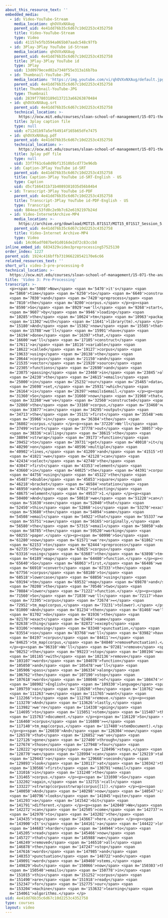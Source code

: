 ```yaml
---
about_this_resource_text: ''
embedded_media:
  - id: Video-YouTube-Stream
    media_location: qhOVXxNXAug
    parent_uid: 4e41dd76b35c6d67c10d2253c4352758
    title: Video-YouTube-Stream
    type: Video
    uid: 41157e5fb3594a065b07aadc548c97fb
  - id: 3Play-3Play YouTube id-Stream
    media_location: qhOVXxNXAug
    parent_uid: 4e41dd76b35c6d67c10d2253c4352758
    title: 3Play-3Play YouTube id
    type: 3Play
    uid: 13d0979eced02a7348f55e313a16b7ba
  - id: Thumbnail-YouTube-JPG
    media_location: 'https://img.youtube.com/vi/qhOVXxNXAug/default.jpg'
    parent_uid: 4e41dd76b35c6d67c10d2253c4352758
    title: Thumbnail-YouTube-JPG
    type: Thumbnail
    uid: 2839f77803189d137213a66263870484
  - id: qhOVXxNXAug.srt
    parent_uid: 4e41dd76b35c6d67c10d2253c4352758
    technical_location: >-
      https://ocw.mit.edu/courses/sloan-school-of-management/15-071-the-analytics-edge-spring-2017/text-analytics/predictive-coding-bringing-text-analytics-to-the-courtroom-recitation/video-3-pre-processing/video-3-pre-processing-0/qhOVXxNXAug.srt
    title: 3play caption file
    type: null
    uid: e712d1b97a5ef64914f165b65dfe7475
  - id: qhOVXxNXAug.pdf
    parent_uid: 4e41dd76b35c6d67c10d2253c4352758
    technical_location: >-
      https://ocw.mit.edu/courses/sloan-school-of-management/15-071-the-analytics-edge-spring-2017/text-analytics/predictive-coding-bringing-text-analytics-to-the-courtroom-recitation/video-3-pre-processing/video-3-pre-processing-0/qhOVXxNXAug.pdf
    title: 3play pdf file
    type: null
    uid: 33f7f61c6a8d9bf13510b5cd773e96db
  - id: Caption-3Play YouTube id-SRT
    parent_uid: 4e41dd76b35c6d67c10d2253c4352758
    title: Caption-3Play YouTube id-SRT-English - US
    type: Caption
    uid: d5cf166431b71b4089381035d56b84b4
  - id: Transcript-3Play YouTube id-PDF
    parent_uid: 4e41dd76b35c6d67c10d2253c4352758
    title: Transcript-3Play YouTube id-PDF-English - US
    type: Transcript
    uid: 884eac53fd0c2e9b7c62e6192197b24d
  - id: Video-InternetArchive-MP4
    media_location: >-
      https://archive.org/download/MIT15.071S17/MIT15_071S17_Session_5.4.04_300k.mp4
    parent_uid: 4e41dd76b35c6d67c10d2253c4352758
    title: Video-Internet Archive-MP4
    type: Video
    uid: 14c06adf087be91d016de2d72c83ccb8
inline_embed_id: 6834329video3preprocessing57525130
order_index: 1227
parent_uid: 1924c416bffb731966228542170e6c66
related_resources_text: ''
short_url: video-3-pre-processing-0
technical_location: >-
  https://ocw.mit.edu/courses/sloan-school-of-management/15-071-the-analytics-edge-spring-2017/text-analytics/predictive-coding-bringing-text-analytics-to-the-courtroom-recitation/video-3-pre-processing/video-3-pre-processing-0
title: 'Video 3: Pre-Processing'
transcript: >-
  <p><span m='5080'>Now</span> <span m='5470'>it's</span> <span
  m='5860'>time</span> <span m='6250'>to</span> <span m='6640'>construct</span>
  <span m='7030'>and</span> <span m='7420'>preprocess</span> <span
  m='7810'>the</span> <span m='8200'>corpus.</span> </p><p><span
  m='8590'>So</span> <span m='8929'>we'll</span> <span m='9268'>start</span>
  <span m='9607'>by</span> <span m='9946'>loading</span> <span
  m='10285'>the</span> <span m='10624'>tm</span> <span m='10963'>package</span>
  <span m='11302'>with</span> <span m='11641'>library(tm).</span> </p><p><span
  m='15180'>And</span> <span m='15382'>now</span> <span m='15585'>that</span>
  <span m='15788'>we'll</span> <span m='15991'>have</span> <span
  m='16194'>done</span> <span m='16397'>that,</span> <span
  m='16600'>we'll</span> <span m='17105'>construct</span> <span
  m='17611'>a</span> <span m='18116'>variable</span> <span
  m='18622'>called</span> <span m='19127'>corpus</span> <span
  m='19633'>using</span> <span m='20138'>the</span> <span
  m='20644'>corpus</span> <span m='21150'>and</span> <span
  m='21535'>vector</span> <span m='21920'>source</span> <span
  m='22305'>functions</span> <span m='22690'>and</span> <span
  m='23075'>passing</span> <span m='23460'>in</span> <span m='23845'>all</span>
  <span m='24230'>the</span> <span m='24615'>emails</span> <span
  m='25000'>in</span> <span m='25232'>our</span> <span m='25465'>data</span>
  <span m='25698'>set,</span> <span m='25931'>which</span> <span
  m='26164'>is</span> <span m='26397'>emails$email.</span> </p><p><span
  m='31360'>So</span> <span m='31660'>now</span> <span m='31960'>that</span>
  <span m='32260'>we've</span> <span m='32560'>constructed</span> <span
  m='32860'>the</span> <span m='33160'>corpus,</span> <span m='33460'>we</span>
  <span m='33877'>can</span> <span m='34295'>output</span> <span
  m='34713'>the</span> <span m='35131'>first</span> <span m='35548'>email</span>
  <span m='35966'>in</span> <span m='36384'>the</span> <span
  m='36802'>corpus.</span> </p><p><span m='37220'>We'll</span> <span
  m='37499'>start</span> <span m='37778'>out</span> <span m='38057'>by</span>
  <span m='38336'>calling</span> <span m='38615'>the</span> <span
  m='38894'>strwrap</span> <span m='39173'>function</span> <span
  m='39452'>to</span> <span m='39731'>get</span> <span m='40010'>it</span> <span
  m='40290'>on</span> <span m='40596'>multiple</span> <span
  m='40902'>lines,</span> <span m='41209'>and</span> <span m='41515'>then</span>
  <span m='41821'>we</span> <span m='42128'>can</span> <span
  m='42434'>select</span> <span m='42740'>the</span> <span
  m='43047'>first</span> <span m='43353'>element</span> <span
  m='43660'>in</span> <span m='44025'>the</span> <span m='44391'>corpus</span>
  <span m='44756'>using</span> <span m='45122'>the</span> <span
  m='45487'>double</span> <span m='45853'>square</span> <span
  m='46218'>bracket</span> <span m='46584'>notation</span> <span
  m='46950'>and</span> <span m='47812'>selecting</span> <span
  m='48675'>element</span> <span m='49537'>1.</span> </p><p><span
  m='50400'>And</span> <span m='50810'>we</span> <span m='51220'>can</span>
  <span m='51630'>see</span> <span m='52040'>that</span> <span
  m='52450'>this</span> <span m='52860'>is</span> <span m='53270'>exactly</span>
  <span m='53680'>the</span> <span m='54094'>same</span> <span
  m='54508'>email</span> <span m='54922'>that</span> <span m='55337'>we</span>
  <span m='55751'>saw</span> <span m='56165'>originally,</span> <span
  m='56580'>the</span> <span m='57315'>email</span> <span m='58050'>about</span>
  <span m='58785'>the</span> <span m='59520'>working</span> <span
  m='60255'>paper.</span> </p><p><span m='60990'>So</span> <span
  m='61280'>now</span> <span m='61571'>we're</span> <span m='61862'>ready</span>
  <span m='62153'>to</span> <span m='62444'>preprocess</span> <span
  m='62735'>the</span> <span m='63025'>corpus</span> <span
  m='63316'>using</span> <span m='63607'>the</span> <span m='63898'>tm</span>
  <span m='64189'>map</span> <span m='64480'>function.</span> </p><p><span
  m='65640'>So</span> <span m='66063'>first,</span> <span m='66486'>we'll</span>
  <span m='66910'>convert</span> <span m='67333'>the</span> <span
  m='67756'>corpus</span> <span m='68180'>to</span> <span
  m='68518'>lowercase</span> <span m='68856'>using</span> <span
  m='69194'>tm</span> <span m='69532'>map</span> <span m='69870'>and</span>
  <span m='70208'>the</span> <span m='70546'>two</span> <span
  m='70884'>lower</span> <span m='71222'>function.</span> </p><p><span
  m='71560'>So</span> <span m='71838'>we'll</span> <span m='72117'>have</span>
  <span m='72395'>corpus</span> <span m='72674'>=</span> <span
  m='72952'>tm_map(corpus,</span> <span m='73231'>tolower).</span> </p><p><span
  m='81000'>And</span> <span m='81234'>then</span> <span m='81468'>we'll</span>
  <span m='81702'>do</span> <span m='81936'>the</span> <span
  m='82170'>exact</span> <span m='82404'>same</span> <span
  m='82638'>thing</span> <span m='82872'>except</span> <span
  m='83106'>removing</span> <span m='83340'>punctuation,</span> <span
  m='83554'>so</span> <span m='83768'>we'll</span> <span m='83982'>have</span>
  <span m='84197'>corpus</span> <span m='84411'>=</span> <span
  m='84625'>tm_map(corpus,</span> <span m='84840'>removePunctuation).</span>
  </p><p><span m='96310'>We'll</span> <span m='97281'>remove</span> <span
  m='98252'>the</span> <span m='99223'>stop</span> <span m='100194'>words</span>
  <span m='101165'>with</span> <span m='102136'>remove</span> <span
  m='103107'>words</span> <span m='104078'>function</span> <span
  m='105050'>and</span> <span m='105478'>we'll</span> <span
  m='105906'>pass</span> <span m='106334'>along</span> <span
  m='106762'>the</span> <span m='107190'>stop</span> <span
  m='107618'>words</span> <span m='108046'>of</span> <span m='108474'>the</span>
  <span m='108902'>English</span> <span m='109330'>language</span> <span
  m='109759'>as</span> <span m='110260'>the</span> <span m='110762'>words</span>
  <span m='111263'>we</span> <span m='111765'>want</span> <span
  m='112266'>to</span> <span m='112768'>remove.</span> </p><p><span
  m='113270'>And</span> <span m='113626'>lastly,</span> <span
  m='113982'>we're</span> <span m='114338'>going</span> <span
  m='114695'>to</span> <span m='115051'>stem</span> <span m='115407'>the</span>
  <span m='115763'>document.</span> </p><p><span m='116120'>So</span> <span
  m='116460'>corpus</span> <span m='116800'>=</span> <span
  m='117140'>tm_map(corpus,</span> <span m='117480'>stemDocument).</span>
  </p><p><span m='126030'>And</span> <span m='126304'>now</span> <span
  m='126578'>that</span> <span m='126852'>we've</span> <span
  m='127126'>gone</span> <span m='127400'>through</span> <span
  m='127674'>those</span> <span m='127948'>four</span> <span
  m='128222'>preprocessing</span> <span m='128496'>steps,</span> <span
  m='128770'>we</span> <span m='128994'>can</span> <span m='129219'>take</span>
  <span m='129443'>a</span> <span m='129668'>second</span> <span
  m='129893'>look</span> <span m='130117'>at</span> <span m='130342'>the</span>
  <span m='130566'>first</span> <span m='130791'>email</span> <span
  m='131016'>in</span> <span m='131240'>the</span> <span
  m='131465'>corpus.</span> </p><p><span m='131690'>So</span> <span
  m='132202'>again,</span> <span m='132715'>call</span> <span
  m='133227'>strwrap(corpusstrwrap(corpus{[1]).</span> </p><p><span
  m='140050'>And</span> <span m='140298'>now</span> <span m='140547'>it</span>
  <span m='140796'>looks</span> <span m='141045'>quite</span> <span
  m='141293'>a</span> <span m='141542'>bit</span> <span
  m='141791'>different.</span> </p><p><span m='142040'>We</span> <span
  m='142272'>can</span> <span m='142505'>come</span> <span m='142737'>up</span>
  <span m='142970'>to</span> <span m='143202'>the</span> <span
  m='143435'>top</span> <span m='143667'>here.</span> </p><p><span
  m='143900'>It's</span> <span m='144161'>a</span> <span m='144422'>lot</span>
  <span m='144683'>harder</span> <span m='144944'>to</span> <span
  m='145205'>read</span> <span m='145466'>now</span> <span
  m='145727'>that</span> <span m='145988'>we</span> <span
  m='146249'>removed</span> <span m='146510'>all</span> <span
  m='146878'>the</span> <span m='147247'>stop</span> <span
  m='147616'>words</span> <span m='147985'>and</span> <span
  m='148353'>punctuation</span> <span m='148722'>and</span> <span
  m='149091'>word</span> <span m='149460'>stems,</span> <span
  m='149829'>but</span> <span m='150066'>now</span> <span m='150303'>the</span>
  <span m='150540'>emails</span> <span m='150778'>in</span> <span
  m='151015'>this</span> <span m='151252'>corpus</span> <span
  m='151490'>are</span> <span m='151918'>ready</span> <span
  m='152347'>for</span> <span m='152775'>our</span> <span
  m='153204'>machine</span> <span m='153632'>learning</span> <span
  m='154061'>algorithms.</span> </p>
uid: 4e41dd76b35c6d67c10d2253c4352758
type: courses
layout: video
---
```

